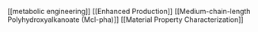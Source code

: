 [[metabolic engineering]]
[[Enhanced Production]]
[[Medium-chain-length Polyhydroxyalkanoate (Mcl-pha)]]
[[Material Property Characterization]]
